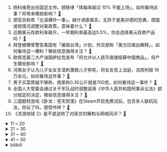 1. 扬科维奇出任国足主帅，颁铁律「体脂率超过 10% 不能上场」，如何看待此事？将带来哪些影响？ [:link:](https://www.zhihu.com/question/586029732)
2. 德官员称若「北溪爆炸一事」，赫什调查属实，无异于是美对德的恐袭，德国或视情况调整对美政策，意味着什么？ [:link:](https://www.zhihu.com/question/585982592)
3. 近期美元存款利率飙升，一年期利率最高达5.5%，你会选择美元存款产品吗？ [:link:](https://www.zhihu.com/question/585845982)
4. 拜登被曝曾警告美国有「摧毁台湾」计划，外交部称「美方应做出解释」，如何看待这一爆料？哪些信息值得关注？ [:link:](https://www.zhihu.com/question/586002490)
5. 欧佩克第二大产油国伊拉克宣布「将允许以人民币直接结算中国商品」，将产生哪些影响？ [:link:](https://www.zhihu.com/question/585782277)
6. 河南女子认为儿子女友言语刺激致儿子猝死，将女友告上法庭，法院判赔 16 万余元，如何看待这件事？ [:link:](https://www.zhihu.com/question/585975404)
7. 男子买菜质疑不够称，商家称0.35公斤就是700克，如何看待这一事件？ [:link:](https://www.zhihu.com/question/585685816)
8. 全国人大常委会通过关于军队战时调整适用《中华人民共和国刑事诉讼法》部分规定的决定，哪些信息值得关注？ [:link:](https://www.zhihu.com/question/586144745)
9. 三国题材游戏《卧龙：苍天陨落》在Steam开启免费试玩，包含多人联机玩法，你玩了吗，感受咋样？ [:link:](https://www.zhihu.com/question/586009782)
10. 《流浪地球 2》是不是逆转了对吴京的解构与网络风评？ [:link:](https://www.zhihu.com/question/585450374)
<details>
<summary>11 ~ 20</summary>

11. 网传收费站给司机送饭系摆拍，司机称「 1 份饭来回递 4 次，冷饭还没筷子」，如何看待此事？ [:link:](https://www.zhihu.com/question/585757589)
12. 中国足协聘请扬科维奇为主教练是否意味着国足进2026年世界杯稳了？ [:link:](https://www.zhihu.com/question/586008163)
13. 法治日报评论「隔空猥亵也是性侵」，如何看待未成年人遭遇猥亵？应该如何避免隔空猥亵？ [:link:](https://www.zhihu.com/question/585980972)
14. 为什么我读《红楼梦》会有一丝莫名的恐惧？ [:link:](https://www.zhihu.com/question/508029154)
15. 如何评价周深在《时光音乐会》第二季第十二期演唱的《大鱼》？ [:link:](https://www.zhihu.com/question/586029541)
16. 人体的自愈能力究竟有多厉害？ [:link:](https://www.zhihu.com/question/30092580)
17. 人口下滑波及教育行业，去年出生人口少于大学招生数，专家预测未来不少高职民办高校将倒闭，如何看待此说法？ [:link:](https://www.zhihu.com/question/585808029)
18. 网曝广东一公司员工阳康后连上 16 天班在宿舍离世，公司和家属将走法律流程，如何从法律角度解读？ [:link:](https://www.zhihu.com/question/585536262)
19. 「禁群租会抬高租金」引热议，这会对租房市场带来哪些影响？各平台租房渠道兴起后需要警惕哪些风险？ [:link:](https://www.zhihu.com/question/585784402)
20. 40万左右的预算买沃尔沃还是买宝马？ [:link:](https://www.zhihu.com/question/579214592)
</details>
<details>
<summary>21 ~ 30</summary>

21. 俄亥俄脱轨的火车有150节车厢，国内一般货运是多少节车厢一列？ [:link:](https://www.zhihu.com/question/584569042)
22. 家里要装修，如何在家里打造一个儿童阅读角？ [:link:](https://www.zhihu.com/question/584280917)
23. 羽毛球的最本质实力差距是什么？ [:link:](https://www.zhihu.com/question/585571829)
24. 为什么说当下汽车出行，混动是更优技术选择? [:link:](https://www.zhihu.com/question/586096292)
25. 2022 年度 vivo 国内市占率登顶榜首，如何评价 22 年安卓手机厂商的格局变化，这意味着什么？ [:link:](https://www.zhihu.com/question/585958722)
26. 普通玩家买什么档次的显卡？ [:link:](https://www.zhihu.com/question/432710141)
27. 放学后问孩子在学校发生了什么事、吃了什么菜，他都拒绝回答，该怎么跟他沟通？ [:link:](https://www.zhihu.com/question/583827721)
28. 22-23 赛季 NBA 湖人 124:111 勇士，湖人 8 人得分上双，如何评价这场比赛？ [:link:](https://www.zhihu.com/question/585949207)
29. 电视剧版《三体II：黑暗森林》选角需要吸取《三体》的哪些经验，你觉得《三体》选角有哪些优缺点？ [:link:](https://www.zhihu.com/question/582659413)
30. A 股三大指数收跌，创业板指收跌 1.16%，算力概念股活跃，如何看待 2 月 24 日 A 股行情？ [:link:](https://www.zhihu.com/question/585954965)
</details>
<details>
<summary>31 ~ 40</summary>

31. 足协官方宣布「U23 国足主教练扬科维奇担任男足国家队新任主教练」如何评价他的执教能力？ [:link:](https://www.zhihu.com/question/586005683)
32. 动漫需要什么样的剧情才能引发社会共鸣? [:link:](https://www.zhihu.com/question/585762203)
33. 大封六宫，甄嬛为什么一定要端妃位分在自己之上？ [:link:](https://www.zhihu.com/question/584322647)
34. 如何评价2023 新课标高考适应性测试（四省联考）数学试题？ [:link:](https://www.zhihu.com/question/585809396)
35. 为什么《流浪地球 2》我没有看懂，它到底讲了一个什么样的故事？ [:link:](https://www.zhihu.com/question/580060009)
36. 如何评价喜剧电影《交换人生》？ [:link:](https://www.zhihu.com/question/579069389)
37. 都说真诚才是必杀技，可到底什么才是真诚? [:link:](https://www.zhihu.com/question/575131973)
38. 有哪一些百听不厌的歌曲可以推荐一下吗？ [:link:](https://www.zhihu.com/question/585863317)
39. 有什么护肤品是你用了很惊艳的？ [:link:](https://www.zhihu.com/question/578090250)
40. 媒体评「英国 92% 的公司将沿用四天工作制」，称「如今定论其更好为时尚早」，四天工作制真的更好吗？ [:link:](https://www.zhihu.com/question/585952280)
</details>
<details>
<summary>41 ~ 50</summary>

41. 你第一个学会做的菜是什么，现在还做吗？ [:link:](https://www.zhihu.com/question/585347225)
42. 为什么所谓“肌肉发力感”并不那么重要？ [:link:](https://www.zhihu.com/question/585911602)
43. 《英雄联盟》最垃圾的技能是不是妖异狐火？ [:link:](https://www.zhihu.com/question/585750851)
44. 北京有银行传出对Ⅰ类账户设置交易限额，非柜面交易每天上限 5000 元，该举措将带来哪些影响？ [:link:](https://www.zhihu.com/question/585960814)
45. 央行、银保监会拟出台金融支持住房租赁市场17条政策，支持发放住房租赁经营性贷款，哪些信息值得关注？ [:link:](https://www.zhihu.com/question/586051919)
46. 扬科维奇出任国足主帅，亚运队主帅由久尔杰维奇担任，他们的过往执教经历如何？能给球队带来哪些改变？ [:link:](https://www.zhihu.com/question/586006395)
47. 手机屏下摄像头技术为啥越来越没什么声音了？ [:link:](https://www.zhihu.com/question/585307762)
48. 当时诸葛亮舌战群儒，江东群儒怎么才能驳倒诸葛亮？ [:link:](https://www.zhihu.com/question/567798515)
49. 女生可以成为lpl的电竞选手吗？ [:link:](https://www.zhihu.com/question/585761787)
50. 领导说：“想法不用这么受限，眼光要放在整体放在大局上。“，是我格局太小了吗？ [:link:](https://www.zhihu.com/question/584167909)
</details><details>
<summary>bilibili</summary>

1. 阳光开朗，但是硬核“大男孩”🔥 [:link:](//www.bilibili.com/video/BV1Vs4y1b7Um)
2. 饭店老板玉麒麟亲自下厨，却把茄子吃吐了？【还愿挑战ep17-京春锦府】 [:link:](//www.bilibili.com/video/BV15b4119748)
3. 《原神》迪希雅角色PV——「沙际晨光」 [:link:](//www.bilibili.com/video/BV1vs4y1b7rU)
4. 00后玩B站 VS 10后玩B站 [:link:](//www.bilibili.com/video/BV1cy4y1f7Xt)
5. 剑与战斧的对决！一名剑客的蜕化与救赎！ [:link:](//www.bilibili.com/video/BV1DM411J7SC)
6. 《对接の小曲2.0》(官方版本） [:link:](//www.bilibili.com/video/BV1Eg4y1p7L7)
7. 我的年度爱用实习生分享！黑心老板必看！ [:link:](//www.bilibili.com/video/BV1JM4y1Z7xt)
8. 荒野求生第一集【大结局】 [:link:](//www.bilibili.com/video/BV1Ny4y1f7u5)
9. 【One Last Chickens】再见了，所有的Ikun！ [:link:](//www.bilibili.com/video/BV1Ro4y1a7mW)
10. 当我相信了东北人的“简单吃一点”… [:link:](//www.bilibili.com/video/BV1oy4y1d7Xe)
<details>
<summary>11 ~ 20</summary>

11. 我变异啦！！！！！ [:link:](//www.bilibili.com/video/BV1NY4y1U7iz)
12. 2023淘宝丑东西！人类在审丑这件事情上又迈出了重要的一步！ [:link:](//www.bilibili.com/video/BV1dY4y1m7RF)
13. 古代美女合集 [:link:](//www.bilibili.com/video/BV1Xv4y1W7AH)
14. 恭喜你没考上，因为985根本配不上你 [:link:](//www.bilibili.com/video/BV15v4y1e7Fr)
15. 犹豫摇 [:link:](//www.bilibili.com/video/BV1ov4y1W7kV)
16. 当生活都一切不顺扑面而来你该如何应对呢 [:link:](//www.bilibili.com/video/BV15j411V7TZ)
17. 爆肝一个月！4w枚【订书钉】编制银鳞软甲 [:link:](//www.bilibili.com/video/BV1LA41117Vr)
18. “他是让我唯一相信网红尽头不是带货，一个行动的巨人！” [:link:](//www.bilibili.com/video/BV1Fg4y1H7G3)
19. 这 么 多 先 生 [:link:](//www.bilibili.com/video/BV1cY4y1U7LN)
20. 《崩坏3》动画短片「毕业旅行」先行预告 [:link:](//www.bilibili.com/video/BV1BD4y1g7Yp)
</details>
<details>
<summary>21 ~ 30</summary>

21. 一个纪录片导演的惊悚春节 [:link:](//www.bilibili.com/video/BV1gs4y1h7Bb)
22. 海绵宝宝，时间要加速了！（珊迪的奇妙冒险——石之海op还原） [:link:](//www.bilibili.com/video/BV17T411i7wt)
23. 停服的第四年，机甲们终于找到了回家的路 [:link:](//www.bilibili.com/video/BV1eM41177XV)
24. 连环整活！假装背着女友买了几百件衣服…在她生气的时候薄纱反转？她惊了！ [:link:](//www.bilibili.com/video/BV1fj411G7TY)
25. 尬聊03丨2次元和3次元，互不认识强行相亲有多尬？ [:link:](//www.bilibili.com/video/BV1js4y1b7sy)
26. 此时此刻一位高贵的公主正在享用她的美味晚餐 [:link:](//www.bilibili.com/video/BV1TY4y1U7HA)
27. 有田不减速，冻鱼砍一路，这期全是名场面！飙泪解说国产扫黑剧《狂飙》20~26 [:link:](//www.bilibili.com/video/BV1nA41117PA)
28. 丑开三度！《2023淘宝丑东西颁奖盛典》来了 [:link:](//www.bilibili.com/video/BV1JY411e7jP)
29. 骑行大兴安岭，入住加格达奇郊区空房子，烧起火炉舒服多了 [:link:](//www.bilibili.com/video/BV1cv4y1e7Lg)
30. 给你们乐死！ [:link:](//www.bilibili.com/video/BV1Px4y1F7AW)
</details>
<details>
<summary>31 ~ 40</summary>

31. 谢天谢地终于找到脑子了 [:link:](//www.bilibili.com/video/BV1f54y1F7ms)
32. ChatGPT搭配闪击PPT三分钟生成PPT，你只需要输入一个标题 [:link:](//www.bilibili.com/video/BV1oj411G7QV)
33. 都觉得我们会输，呢万一侥幸取胜呢？ [:link:](//www.bilibili.com/video/BV17T411S7LQ)
34. 泰国随机探店挑战！！我承认进这家店，有赌的成分。 [:link:](//www.bilibili.com/video/BV1YD4y1G71d)
35. 【德凯奥特曼吐槽】香槟开局，抄都能抄歪来！ [:link:](//www.bilibili.com/video/BV1SD4y1g7Kx)
36. 沉浸式查成绩 [:link:](//www.bilibili.com/video/BV1Z54y1F7zJ)
37. 九转大肠：这把高端局！ [:link:](//www.bilibili.com/video/BV1UY4y1m7xm)
38. 电影最TOP：一口气看完《疾速》系列三部曲 [:link:](//www.bilibili.com/video/BV1Jo4y1Y7te)
39. 绝对的恐怖游戏天花板！“灵魂出窍”的科学释义，《逃生》终极解说版 [:link:](//www.bilibili.com/video/BV1zM411c7BQ)
40. 【花小烙】指甲是怎么生长的？上面的白点竖纹是怎么回事？ [:link:](//www.bilibili.com/video/BV16s4y1b7fY)
</details>
<details>
<summary>41 ~ 50</summary>

41. 叛 逆 期 [:link:](//www.bilibili.com/video/BV18v4y1s7br)
42. 【罗翔】面对网络暴力，法律真的无能为力吗？ [:link:](//www.bilibili.com/video/BV1wx4y1F73v)
43. 这啥玩意？听说比龙肉还好吃？！ [:link:](//www.bilibili.com/video/BV1v24y1H7TV)
44. 有一个会cos的女友和兄弟是什么样的体验？ [:link:](//www.bilibili.com/video/BV1my4y1d789)
45. 【误解向】波奇酱大战高达 [:link:](//www.bilibili.com/video/BV1Ky4y1f7um)
46. 【动画】☼ցɾҽҽղ աօɾӀժ☼ [:link:](//www.bilibili.com/video/BV1sv4y1e7FZ)
47. 重新谈一次恋爱，我们居然去... [:link:](//www.bilibili.com/video/BV1Jv4y1e7Wv)
48. 人工鬼畜 无需后期《我叫王木生》 [:link:](//www.bilibili.com/video/BV1sg4y1p7vw)
49. 结束两年异地恋，同居后的我们反而不会爱了 [:link:](//www.bilibili.com/video/BV16D4y1G7Zv)
50. 【胡桃】⚡你能忍受哒哒哒的洗脑么⚡嗷⚡ [:link:](//www.bilibili.com/video/BV1FR4y1i77b)
</details>
<details>
<summary>51 ~ 60</summary>

51. 爆肝30天，我们做出了可以吃的地球和太空电梯！ [:link:](//www.bilibili.com/video/BV15A411m7VP)
52. 大家好！我是星际争霸II新晋世界冠军——TIME，KZG.Oliveira，李培楠。B站，我来啦~ [:link:](//www.bilibili.com/video/BV1fY4y1m78U)
53. 徐 江 大 战 僵 尸 [:link:](//www.bilibili.com/video/BV1Vs4y1h7Ap)
54. 像吗？像不像？ [:link:](//www.bilibili.com/video/BV1aM411c78s)
55. 他为2700万聋哑人发声，有人却要用5000万买他的人头 [:link:](//www.bilibili.com/video/BV1JY411e7NB)
56. 这世上没有比它更香的饭，没有。 [:link:](//www.bilibili.com/video/BV1v24y1J7PK)
57. 《那年夏天，宁静的瑶》 [:link:](//www.bilibili.com/video/BV1iy4y1Z7sT)
58. 在韩PD潜入男爱豆后台，用狂飙美食彻底征服他们的胃 [:link:](//www.bilibili.com/video/BV1ZM411J7T2)
59. 4.88 VS 48手机壳，差别多大！别太离谱啊！我说 [:link:](//www.bilibili.com/video/BV1gy4y1f7HJ)
60. 猫越怪，人越爱！ [:link:](//www.bilibili.com/video/BV1YM4y1Z7cG)
</details>
<details>
<summary>61 ~ 70</summary>

61. 华农兄弟：鱼塘漏水，原来是这货弄的，把它煮了 [:link:](//www.bilibili.com/video/BV16Y411e7Rc)
62. 三 好 学 生 李 宏 伟 [:link:](//www.bilibili.com/video/BV1BX4y1X7KF)
63. 【补档】《日语版变态冰箱-原子之心》 [:link:](//www.bilibili.com/video/BV17y4y1o79Q)
64. ⚡⚡ 满   配   华   夏 ⚡⚡ [:link:](//www.bilibili.com/video/BV1nj411P7bf)
65. 鹰酱的粤江南探店，但是柯洁请客 [:link:](//www.bilibili.com/video/BV1Av4y1e7Bk)
66. 九死一生：记者假扮智障被卖进黑砖窑，一举解救30多名智障工 [:link:](//www.bilibili.com/video/BV19D4y1G7r4)
67. 【时代少年团】《浅炸一下吧！》13：回忆“沙” [:link:](//www.bilibili.com/video/BV1zM411J7wj)
68. 这一刀下去，人麻了！ [:link:](//www.bilibili.com/video/BV1Y54y1A7iy)
69. “成年猫的世界，没有容易二字” [:link:](//www.bilibili.com/video/BV1rg4y1n721)
70. 我们收到了一箱淘宝年度丑东西… [:link:](//www.bilibili.com/video/BV1W24y1H7rP)
</details>
<details>
<summary>71 ~ 80</summary>

71. 吃了十几年的火锅，今天才发现火锅食材缺秤这么严重！而且还有这么多家喻户晓的品牌！ [:link:](//www.bilibili.com/video/BV1Qb411Q7mb)
72. 我想做一个账号，专门讲普本生的信息差。 [:link:](//www.bilibili.com/video/BV1kD4y1G785)
73. 《 四 川 冒 菜 全 套 配 方 》 [:link:](//www.bilibili.com/video/BV1ny4y1Z7t9)
74. 【low君】《光渊》：我不是等更新的人，我就是更新。 [:link:](//www.bilibili.com/video/BV1cY411e72J)
75. 一枪2000血！人头收割机！对手：中路一把龙狙！我没开玩笑！ [:link:](//www.bilibili.com/video/BV1TA4111775)
76. 会说话的胡安隐藏彩蛋？给它吃999只蟑螂，结局吓我一跳！ [:link:](//www.bilibili.com/video/BV1Z54y1F7Xq)
77. 人性深度|| 惯性定律，人生成就高度的永恒密码 [:link:](//www.bilibili.com/video/BV1Tg4y1p7WX)
78. 这3首才是“社牛神曲”天花板，短短几天26亿播放，小学生都被洗脑了 [:link:](//www.bilibili.com/video/BV1yM411J7zC)
79. 在西班牙菜市场捡了七个兔头，做成四川麻辣兔头能把老外馋哭吗？ [:link:](//www.bilibili.com/video/BV1Kv4y1e7Cc)
80. 谁教你这样剪的？？！！ [:link:](//www.bilibili.com/video/BV1L54y1w774)
</details>
<details>
<summary>81 ~ 90</summary>

81. 《 大型社死现场 》 [:link:](//www.bilibili.com/video/BV1624y1H7b9)
82. 九龄｜苗家阿妹～不可以随便下蛊哦～ [:link:](//www.bilibili.com/video/BV1fA41127T4)
83. 小学生英语流利对话国外网友 不卑不亢连回怼也保持了风度 [:link:](//www.bilibili.com/video/BV1qM411c7ta)
84. 挑 战 死 亡 两 圈 半 [:link:](//www.bilibili.com/video/BV16v4y1Y7KK)
85. 【原神】绿色的须弥越看越红，就这么创观众是吧？ [:link:](//www.bilibili.com/video/BV12X4y1X7aF)
86. 【𝟖𝐊/𝟏𝟐𝟎帧/边缘行者】收藏级画质 𝑰 𝑹𝒆𝒂𝒍𝒍𝒚 𝑾𝒂𝒏𝒕 𝒕𝒐 𝑺𝒕𝒂𝒚 𝑨𝒕 𝒀𝒐𝒖𝒓 [:link:](//www.bilibili.com/video/BV1ZM411c79o)
87. 全网首发 全收集完结《森林2：森林之子》单人模式 细致探索 全流程实况通关视频 [:link:](//www.bilibili.com/video/BV1Hv4y1e7Fp)
88. 老爸只有1400块钱，要给我1000当学费 [:link:](//www.bilibili.com/video/BV1NM411J7x4)
89. 开在小区里的路边摊,吃过蛋包饭,没吃过蛋包铁板烧！ [:link:](//www.bilibili.com/video/BV1DY411k7nL)
90. 别让女神活在你的臆想中，勇敢的追上去，影史经典《白日梦想家》 [:link:](//www.bilibili.com/video/BV19R4y1v7xF)
</details>
<details>
<summary>91 ~ 100</summary>

91. 绷不住了，DNF直接改名为“幼儿园与宝宝巴士”吧 [:link:](//www.bilibili.com/video/BV1Vs4y1b7bL)
92. 自我巨化 我的世界永恒的MC生存 二周目EP20 [:link:](//www.bilibili.com/video/BV1V84y1J7QY)
93. 感觉这个up的10道10元素菜，有手就行 [:link:](//www.bilibili.com/video/BV1eY411Y7BN)
94. 漫威，我找了个满分剧本，你们确定不拍吗？零差评佳作《马面雷神》大结局 [:link:](//www.bilibili.com/video/BV1bs4y1Z7RR)
95. 父母以为我的变化VS实际上我的变化 [:link:](//www.bilibili.com/video/BV13y4y1f74W)
96. 解救卖鱼强 [:link:](//www.bilibili.com/video/BV1QY4y1m7vg)
97. 震撼全球科学界！中国科学家革命性水稻突破！或将影响你我的饭碗！ [:link:](//www.bilibili.com/video/BV1RD4y137JP)
98. 人可以一辈子不生孩子，但绝不能一辈子单身！【真实故事 [:link:](//www.bilibili.com/video/BV1yY4y1m7d9)
99. 疯 狂 星 期 逝 [:link:](//www.bilibili.com/video/BV17g4y1H7wo)
100. 免费漫画生肉翻译神器BallonTranslator，轻松搞定漫画翻译 [:link:](//www.bilibili.com/video/BV1LM4y1Z7y5)
</details></details>
